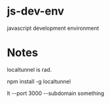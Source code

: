 # js-dev-env
javascript development environment


# Notes
localtunnel is rad.

npm install -g localtunnel

lt --port 3000 --subdomain something
